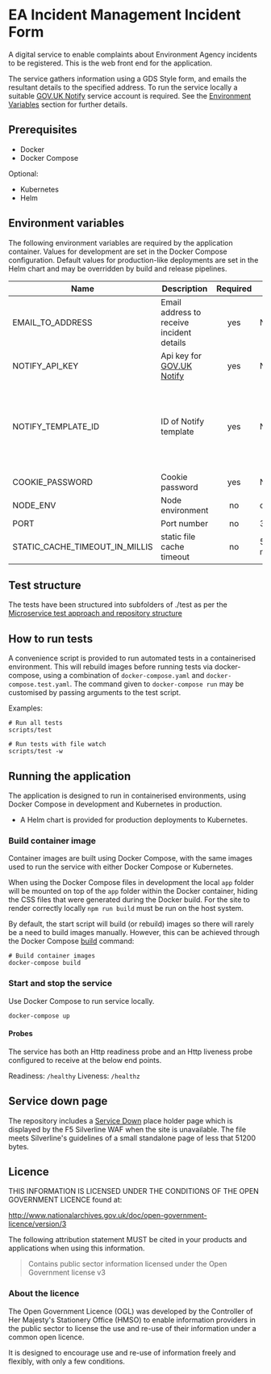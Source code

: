 # EA Incident Management Incident Form

A digital service to enable complaints about Environment Agency incidents to be registered. 
This is the web front end for the application.

The service gathers information using a GDS Style form, and emails the resultant details to the specified address.
To run the service locally a suitable [GOV.UK Notify](https://www.notifications.service.gov.uk) service account is required. 
See the [Environment Variables](#environment-variables) section for further details.

## Prerequisites

- Docker
- Docker Compose

Optional:
- Kubernetes
- Helm

## Environment variables

The following environment variables are required by the application container.
Values for development are set in the Docker Compose configuration. Default
values for production-like deployments are set in the Helm chart and may be
overridden by build and release pipelines.

| Name                           | Description                               | Required  | Default            | Valid                       
| ----                           | -----------                               | :-------: | -------            | -----   
| EMAIL_TO_ADDRESS               | Email address to receive incident details | yes       | NA                 | any valid email address
| NOTIFY_API_KEY                 | Api key for [GOV.UK Notify](https://www.notifications.service.gov.uk)      | yes       | NA                 |
| NOTIFY_TEMPLATE_ID             | ID of Notify template                     | yes       | NA                 | The template is expecting the following fields: `firstName, lastName, addressLine1, addressLine2, townOrCity, county, postcode, email, phonenumber, strength, atHome, location, description, date, hour, minute` |
| COOKIE_PASSWORD                | Cookie password                           | yes       | NA                 |                             
| NODE_ENV                       | Node environment                          | no        | development        | development,test,production 
| PORT                           | Port number                               | no        | 3000               |                             
| STATIC_CACHE_TIMEOUT_IN_MILLIS | static file cache timeout                 | no        | 54000 (15 minutes) |                             

## Test structure

The tests have been structured into subfolders of ./test as per the
[Microservice test approach and repository structure](https://eaflood.atlassian.net/wiki/spaces/FPS/pages/1845396477/Microservice+test+approach+and+repository+structure)

## How to run tests

A convenience script is provided to run automated tests in a containerised
environment. This will rebuild images before running tests via docker-compose,
using a combination of `docker-compose.yaml` and `docker-compose.test.yaml`.
The command given to `docker-compose run` may be customised by passing
arguments to the test script.

Examples:

```
# Run all tests
scripts/test

# Run tests with file watch
scripts/test -w
```
## Running the application

The application is designed to run in containerised environments, using Docker
Compose in development and Kubernetes in production.

- A Helm chart is provided for production deployments to Kubernetes.

### Build container image

Container images are built using Docker Compose, with the same images used to
run the service with either Docker Compose or Kubernetes.

When using the Docker Compose files in development the local `app` folder will
be mounted on top of the `app` folder within the Docker container, hiding the
CSS files that were generated during the Docker build.  For the site to render
correctly locally `npm run build` must be run on the host system.


By default, the start script will build (or rebuild) images so there will
rarely be a need to build images manually. However, this can be achieved
through the Docker Compose
[build](https://docs.docker.com/compose/reference/build/) command:

```
# Build container images
docker-compose build
```

### Start and stop the service

Use Docker Compose to run service locally.

`docker-compose up`

#### Probes

The service has both an Http readiness probe and an Http liveness probe
configured to receive at the below end points.

Readiness: `/healthy`
Liveness: `/healthz`

## Service down page

The repository includes a [Service Down](./service-down/down.html) place holder page which is displayed by the F5 Silverline WAF when the site is unavailable. The file meets Silverline's guidelines of a small standalone page of less that 51200 bytes.

## Licence

THIS INFORMATION IS LICENSED UNDER THE CONDITIONS OF THE OPEN GOVERNMENT
LICENCE found at:

<http://www.nationalarchives.gov.uk/doc/open-government-licence/version/3>

The following attribution statement MUST be cited in your products and
applications when using this information.

> Contains public sector information licensed under the Open Government license
> v3

### About the licence

The Open Government Licence (OGL) was developed by the Controller of Her
Majesty's Stationery Office (HMSO) to enable information providers in the
public sector to license the use and re-use of their information under a common
open licence.

It is designed to encourage use and re-use of information freely and flexibly,
with only a few conditions.

